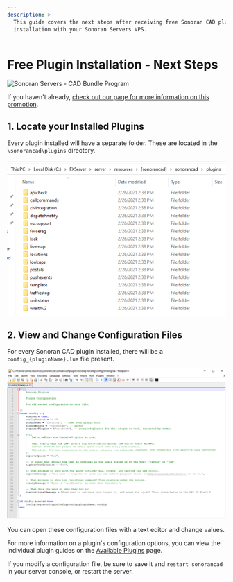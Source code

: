 ```yaml
---
description: >-
  This guide covers the next steps after receiving free Sonoran CAD plugin
  installation with your Sonoran Servers VPS.
---
```


# Free Plugin Installation - Next Steps

![Sonoran Servers - CAD Bundle Program](https://gblobscdn.gitbook.com/assets%2F-M4pGN81fb4R6zFhodcu%2F-MU0jWI0XNTj0okGoEY2%2F-MU0kAzkpUlHYFxoJw2f%2FBanner_3.png?alt=media&token=31511ed4-b1cb-4abe-a60a-c0f02790ca35)

If you haven't already, [check out our page for more information on this promotion](../../pricing/faq/bundle-discount-sonoran-servers.md).

## 1. Locate your Installed Plugins

Every plugin installed will have a separate folder. These are located in the `\sonorancad\plugins` directory.

![Sonoran CAD - Plugin Folders](../../.gitbook/assets/image%20%28129%29.png)

## 2. View and Change Configuration Files

For every Sonoran CAD plugin installed, there will be a `config_{pluginName}.lua` file present.

![Sonoran CAD - Plugin Config File](../../.gitbook/assets/image%20%28128%29.png)

You can open these configuration files with a text editor and change values.

For more information on a plugin's configuration options, you can view the individual plugin guides on the [Available Plugins](available-plugins/) page.

If you modify a configuration file, be sure to save it and `restart sonorancad` in your server console, or restart the server.

